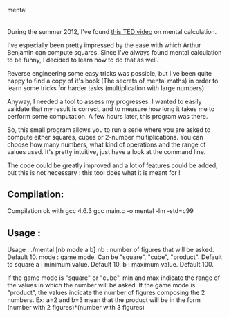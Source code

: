 mental
######

During the summer 2012, I've found [this TED video](http://www.ted.com/talks/arthur_benjamin_does_mathemagic.html) on mental calculation.

I've especially been pretty impressed by the ease with which Arthur Benjamin can compute squares. Since I've always found mental calculation to be funny, I decided to learn how to do that as well.

Reverse engineering some easy tricks was possible, but I've been quite happy to find a copy of it's book (The secrets of mental maths) in order to learn some tricks for harder tasks (multiplication with large numbers).

Anyway, I needed a tool to assess my progresses. I wanted to easily validate that my result is correct, and to measure how long it takes me to perform some computation. A few hours later, this program was there.

So, this small program allows you to run a serie where you are asked to compute either squares, cubes or 2-number multiplications. You can choose how many numbers, what kind of operations and the range of values used. It's pretty intuitive, just have a look at the command line.

The code could be greatly improved and a lot of features could be added, but this is not necessary : this tool does what it is meant for !

Compilation:
------------

Compilation ok with gcc 4.6.3
gcc main.c -o mental -lm -std=c99

Usage :
-------

Usage : ./mental [nb mode a b]
   nb : number of figures that will be asked. Default 10.
   mode : game mode. Can be "square", "cube", "product". Default to square
   a : minimum value. Default 10.
   b : maximum value. Default 100.

If the game mode is "square" or "cube", min and max indicate the range of the values in which the number will be asked.
If the game mode is "product", the values indicate the number of figures composing the 2 numbers. Ex: a=2 and b=3 mean that the product will be in the form (number with 2 figures)*(number with 3 figures)
